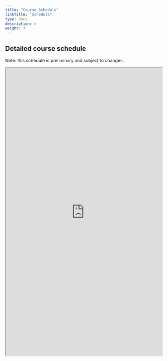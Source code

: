 ```yaml
---
title: "Course Schedule"
linkTitle: "Schedule"
type: docs
description: >
weight: 3
---
```


## Detailed course schedule

Note: this schedule is preliminary and subject to changes.
<iframe width='100%' height='925' src="https://docs.google.com/spreadsheets/d/e/2PACX-1vTKLGPLR1skx4tNCg7tSeNRB43fxVN9DzBNk1cy5xx1fL4wS5zeFkTplFlQVIo7KmJ4G6QGGW-dVoUQ/pubhtml?gid=0&amp;single=true&amp;widget=true&amp;headers=false"></iframe>
